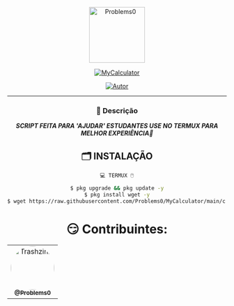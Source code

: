 <p align="center">
  <img src="https://avatars.githubusercontent.com/u/106214697?v=4" alt="Problems0" width="128" height="128" />
</p>
<p align="center">
  <a href="#"><img title="MyCalculator" src="https://img.shields.io/badge/CALCULADORA BASH😏-green?colorA=%23ff0000&colorB=%23017e40&style=for-the-badge"></a>
</p>
<p align="center">
  <a href="https://github.com/Problems0"><img title="Autor" src="https://img.shields.io/badge/Autor-Problems0-red.svg?style=for-the-badge&logo=github"></a>
</p>
<p align="center">
</p>
</div>

---
<div align="center">
  <h3>🔎 Descrição</h3>
  <p><em><b>SCRIPT FEITA PARA 'AJUDAR' ESTUDANTES USE NO TERMUX PARA MELHOR EXPERIÊNCIA🌚</b></em></p>
  
  <h2 align="center">🗂 INSTALAÇÃO</h2>

```bash
💻 TERMUX 🖱️

$ pkg upgrade && pkg update -y
$ pkg install wget -y
$ wget https://raw.githubusercontent.com/Problems0/MyCalculator/main/c.sh && chmod 777 c.sh && cp c.sh $PREFIX/bin/ && ./c.sh

```
</div>


<div align="center">
  <h1>😏 Contribuintes: </h1>
  <table>
    <tr>
      <td align="center"><a href="https://github.com/Problems0"><img style="border-radius: 50%;" src="https://avatars.githubusercontent.com/u/106214697?v=4" width="100px;" alt="Trashzinx"/><br/><sub><b>@Problems0</b></sub></a><br /></td>
    </tr>
  </table>
</div>
